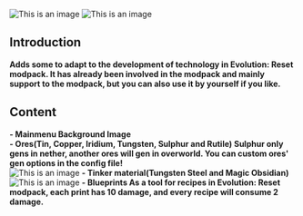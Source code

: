 ![This is an image](https://s1.ax1x.com/2022/07/29/vPQL1P.png)
![This is an image](https://cf.way2muchnoise.eu/full_240630_downloads.svg)
## Introduction
**Adds some to adapt to the development of technology in Evolution: Reset modpack. It has already been involved in the modpack and mainly support to the modpack, but you can also use it by yourself if you like.**  
## Content  
**- Mainmenu Background Image**  
**- Ores(Tin, Copper, Iridium, Tungsten, Sulphur and Rutile) Sulphur only gens in nether, another ores will gen in overworld. You can custom ores' gen options in the config file!**  
![This is an image](https://s1.ax1x.com/2022/11/15/zAObGD.png)
**- Tinker material(Tungsten Steel and Magic Obsidian)**  
![This is an image](https://s1.ax1x.com/2022/11/15/zAXLkV.png)
**- Blueprints As a tool for recipes in Evolution: Reset modpack, each print has 10 damage, and every recipe will consume 2 damage.**
